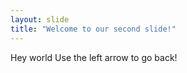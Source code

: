 ```yaml
---
layout: slide
title: "Welcome to our second slide!"
---
```

Hey world
Use the left arrow to go back!
